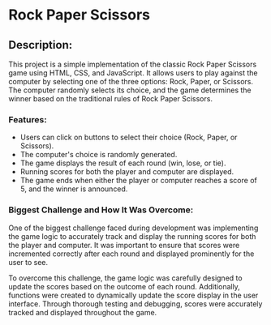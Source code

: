 # Rock Paper Scissors


## Description:

This project is a simple implementation of the classic Rock Paper Scissors game using HTML, CSS, and JavaScript. It allows users to play against the computer by selecting one of the three options: Rock, Paper, or Scissors. The computer randomly selects its choice, and the game determines the winner based on the traditional rules of Rock Paper Scissors.

### Features:

- Users can click on buttons to select their choice (Rock, Paper, or Scissors).
- The computer's choice is randomly generated.
- The game displays the result of each round (win, lose, or tie).
- Running scores for both  the player and computer are displayed.
- The game ends when either the player or computer reaches a score of 5, and the winner is announced.

### Biggest Challenge and How It Was Overcome:

One of the biggest challenge faced during development was implementing the game logic to accurately track and display the running scores for both the player and computer. It was important to ensure that scores were incremented correctly after each round and displayed prominently for the user to see.

To overcome this challenge, the game logic was carefully designed to update the scores based on the outcome of each round. Additionally, functions were created to dynamically update the score display in the user interface. Through thorough testing and debugging, scores were accurately tracked and displayed throughout the game.
